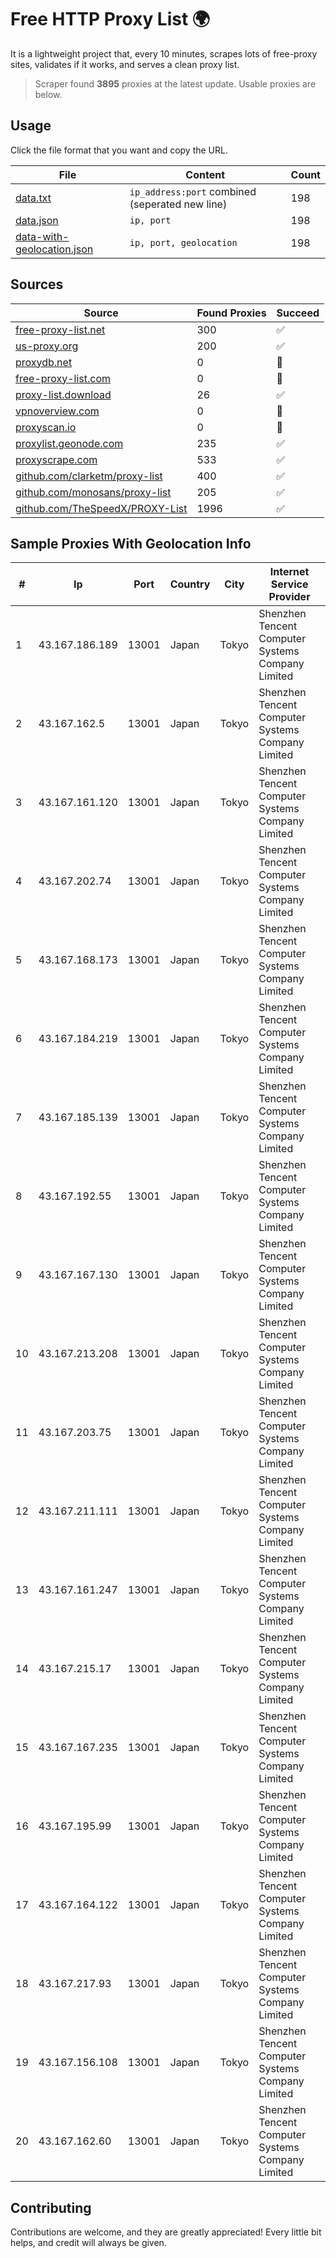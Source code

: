 
# Free HTTP Proxy List 🌍

It is a lightweight project that, every 10 minutes, scrapes lots of free-proxy sites, validates if it works, and serves a clean proxy list.


> Scraper found **3895** proxies at the latest update. Usable proxies are below.

## Usage

Click the file format that you want and copy the URL.


|File|Content|Count|
|----|-------|-----|
|[data.txt](https://raw.githubusercontent.com/themiralay/Proxy-List-World/master/data.txt)|`ip_address:port` combined (seperated new line)|198|
|[data.json](https://raw.githubusercontent.com/themiralay/Proxy-List-World/master/data.json)|`ip, port`|198|
|[data-with-geolocation.json](https://raw.githubusercontent.com/themiralay/Proxy-List-World/master/data-with-geolocation.json)|`ip, port, geolocation`|198|

## Sources

|Source|Found Proxies|Succeed|
|------|-------------|-------|
|[free-proxy-list.net](https://free-proxy-list.net)|300|✅|
|[us-proxy.org](https://www.us-proxy.org)|200|✅|
|[proxydb.net](http://proxydb.net)|0|🚫|
|[free-proxy-list.com](https://free-proxy-list.com/?page=&port=&type%5B%5D=http&type%5B%5D=https&up_time=0&search=Search)|0|🚫|
|[proxy-list.download](https://www.proxy-list.download/HTTP)|26|✅|
|[vpnoverview.com](https://vpnoverview.com/privacy/anonymous-browsing/free-proxy-servers)|0|🚫|
|[proxyscan.io](https://www.proxyscan.io)|0|🚫|
|[proxylist.geonode.com](https://proxylist.geonode.com/api/proxy-list?limit=300&page=1&sort_by=lastChecked&sort_type=desc&protocols=http,https)|235|✅|
|[proxyscrape.com](https://api.proxyscrape.com/v2/?request=displayproxies&protocol=http&timeout=10000&country=all&ssl=all&anonymity=all)|533|✅|
|[github.com/clarketm/proxy-list](https://raw.githubusercontent.com/clarketm/proxy-list/master/proxy-list-raw.txt)|400|✅|
|[github.com/monosans/proxy-list](https://raw.githubusercontent.com/monosans/proxy-list/main/proxies/http.txt)|205|✅|
|[github.com/TheSpeedX/PROXY-List](https://raw.githubusercontent.com/TheSpeedX/PROXY-List/master/http.txt)|1996|✅|


## Sample Proxies With Geolocation Info

|#|Ip|Port|Country|City|Internet Service Provider|
|-|--|----|-------|----|-------------------------|
|1|43.167.186.189|13001|Japan|Tokyo|Shenzhen Tencent Computer Systems Company Limited|
|2|43.167.162.5|13001|Japan|Tokyo|Shenzhen Tencent Computer Systems Company Limited|
|3|43.167.161.120|13001|Japan|Tokyo|Shenzhen Tencent Computer Systems Company Limited|
|4|43.167.202.74|13001|Japan|Tokyo|Shenzhen Tencent Computer Systems Company Limited|
|5|43.167.168.173|13001|Japan|Tokyo|Shenzhen Tencent Computer Systems Company Limited|
|6|43.167.184.219|13001|Japan|Tokyo|Shenzhen Tencent Computer Systems Company Limited|
|7|43.167.185.139|13001|Japan|Tokyo|Shenzhen Tencent Computer Systems Company Limited|
|8|43.167.192.55|13001|Japan|Tokyo|Shenzhen Tencent Computer Systems Company Limited|
|9|43.167.167.130|13001|Japan|Tokyo|Shenzhen Tencent Computer Systems Company Limited|
|10|43.167.213.208|13001|Japan|Tokyo|Shenzhen Tencent Computer Systems Company Limited|
|11|43.167.203.75|13001|Japan|Tokyo|Shenzhen Tencent Computer Systems Company Limited|
|12|43.167.211.111|13001|Japan|Tokyo|Shenzhen Tencent Computer Systems Company Limited|
|13|43.167.161.247|13001|Japan|Tokyo|Shenzhen Tencent Computer Systems Company Limited|
|14|43.167.215.17|13001|Japan|Tokyo|Shenzhen Tencent Computer Systems Company Limited|
|15|43.167.167.235|13001|Japan|Tokyo|Shenzhen Tencent Computer Systems Company Limited|
|16|43.167.195.99|13001|Japan|Tokyo|Shenzhen Tencent Computer Systems Company Limited|
|17|43.167.164.122|13001|Japan|Tokyo|Shenzhen Tencent Computer Systems Company Limited|
|18|43.167.217.93|13001|Japan|Tokyo|Shenzhen Tencent Computer Systems Company Limited|
|19|43.167.156.108|13001|Japan|Tokyo|Shenzhen Tencent Computer Systems Company Limited|
|20|43.167.162.60|13001|Japan|Tokyo|Shenzhen Tencent Computer Systems Company Limited|



## Contributing

Contributions are welcome, and they are greatly appreciated! Every
little bit helps, and credit will always be given.

